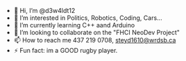 - 👋 Hi, I’m @d3w4ldt12
- 👀 I’m interested in Politics, Robotics, Coding, Cars...
- 🌱 I’m currently learning C++ aand Arduino
- 💞️ I’m looking to collaborate on the "FHCI NeoDev Project"
- 📫 How to reach me 437 219 0708, steyd1610@wrdsb.ca
- ⚡ Fun fact: im a GOOD rugby player.
